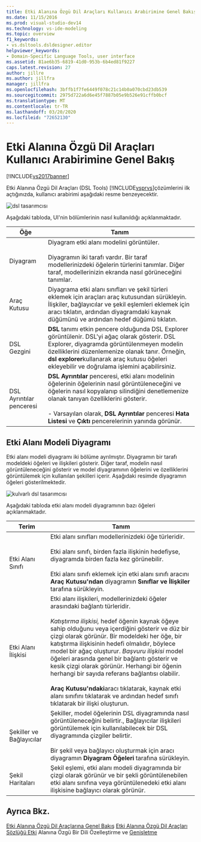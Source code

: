 ```yaml
---
title: Etki Alanına Özgü Dil Araçları Kullanıcı Arabirimine Genel Bakış | Microsoft Dokümanlar
ms.date: 11/15/2016
ms.prod: visual-studio-dev14
ms.technology: vs-ide-modeling
ms.topic: overview
f1_keywords:
- vs.dsltools.dsldesigner.editor
helpviewer_keywords:
- Domain-Specific Language Tools, user interface
ms.assetid: 81ae6b35-6819-41d0-953b-6b4ed81f9227
caps.latest.revision: 27
author: jillre
ms.author: jillfra
manager: jillfra
ms.openlocfilehash: 3bffb1f7fe6449f078c21c14b0a070cbd23db539
ms.sourcegitcommit: 2975d722a6d6e45f7887b05e9b526e91cffb0bcf
ms.translationtype: MT
ms.contentlocale: tr-TR
ms.lasthandoff: 03/20/2020
ms.locfileid: "72652130"
---
```

# <a name="overview-of-the-domain-specific-language-tools-user-interface"></a>Etki Alanına Özgü Dil Araçları Kullanıcı Arabirimine Genel Bakış
[!INCLUDE[vs2017banner](../includes/vs2017banner.md)]

Etki Alanına Özgü Dil Araçları (DSL Tools) [!INCLUDE[vsprvs](../includes/vsprvs-md.md)]çözümlerini ilk açtığınızda, kullanıcı arabirimi aşağıdaki resme benzeyecektir.

 ![dsl tasarımcısı](../modeling/media/dsl-designer.png "dsl_designer")

 Aşağıdaki tabloda, UI'nin bölümlerinin nasıl kullanıldığı açıklanmaktadır.

|**Öğe**|**Tanım**|
|-----------------|--------------------|
|Diyagram|Diyagram etki alanı modelini görüntüler.<br /><br /> Diyagramın iki tarafı vardır. Bir taraf modellerinizdeki öğelerin türlerini tanımlar. Diğer taraf, modellerinizin ekranda nasıl görüneceğini tanımlar.|
|Araç Kutusu|Diyagrama etki alanı sınıfları ve şekil türleri eklemek için araçları araç kutusundan sürükleyin. İlişkiler, bağlayıcılar ve şekil eşlemleri eklemek için aracı tıklatın, ardından diyagramdaki kaynak düğümünü ve ardından hedef düğümü tıklatın.|
|DSL Gezgini|**DSL** tanımı etkin pencere olduğunda DSL Explorer görüntülenir. DSL'yi ağaç olarak gösterir. DSL Explorer, diyagramda görüntülenmeyen modelin özelliklerini düzenlemenize olanak tanır. Örneğin, **dsl explorer**kullanarak araç kutusu öğeleri ekleyebilir ve doğrulama işlemini açabilirsiniz.|
|DSL Ayrıntılar penceresi|**DSL Ayrıntılar** penceresi, etki alanı modelinin öğelerinin öğelerinin nasıl görüntüleneceğini ve öğelerin nasıl kopyalanıp silindiğini denetlemenize olanak tanıyan özelliklerini gösterir.<br /><br /> - Varsayılan olarak, **DSL Ayrıntılar** penceresi **Hata Listesi** ve **Çıktı** pencerelerinin yanında görünür.|

## <a name="the-domain-model-diagram"></a>Etki Alanı Modeli Diyagramı
 Etki alanı modeli diyagramı iki bölüme ayrılmıştır. Diyagramın bir tarafı modeldeki öğeleri ve ilişkileri gösterir. Diğer taraf, modelin nasıl görüntüleneceğini gösterir ve model diyagramının öğelerini ve özelliklerini görüntülemek için kullanılan şekilleri içerir. Aşağıdaki resimde diyagramın öğeleri gösterilmektedir.

 ![kulvarlı dsl tasarımcısı](../modeling/media/dsl-desinger.png "dsl_desinger")

 Aşağıdaki tabloda etki alanı modeli diyagramının bazı öğeleri açıklanmaktadır.

|**Terim**|**Tanım**|
|--------------|--------------------|
|Etki Alanı Sınıfı|Etki alanı sınıfları modellerinizdeki öğe türleridir.<br /><br /> Etki alanı sınıfı, birden fazla ilişkinin hedefiyse, diyagramda birden fazla kez görünebilir.<br /><br /> Etki alanı sınıfı eklemek için etki alanı sınıfı aracını **Araç Kutusu'ndan** diyagramın **Sınıflar ve İlişkiler** tarafına sürükleyin.|
|Etki Alanı İlişkisi|Etki alanı ilişkileri, modellerinizdeki öğeler arasındaki bağlantı türleridir.<br /><br /> *Katıştırma ilişkisi,* hedef öğenin kaynak öğeye sahip olduğunu veya içerdiğini gösterir ve düz bir çizgi olarak görünür. Bir modeldeki her öğe, bir katıştırma ilişkisinin hedefi olmalıdır, böylece model bir ağaç oluşturur. *Başvuru ilişkisi* model öğeleri arasında genel bir bağlantı gösterir ve kesik çizgi olarak görünür. Herhangi bir öğenin herhangi bir sayıda referans bağlantısı olabilir.<br /><br /> **Araç Kutusu'ndaki**aracı tıklatarak, kaynak etki alanı sınıfını tıklatarak ve ardından hedef sınıfı tıklatarak bir ilişki oluşturun.|
|Şekiller ve Bağlayıcılar|Şekiller, model öğelerinin DSL diyagramında nasıl görüntüleneceğini belirtir., Bağlayıcılar ilişkileri görüntülemek için kullanılabilecek bir DSL diyagramında çizgiler belirtir.<br /><br /> Bir şekil veya bağlayıcı oluşturmak için aracı diyagramın **Diyagram Öğeleri** tarafına sürükleyin.|
|Şekil Haritaları|Şekil eşlemi, etki alanı modeli diyagramında bir çizgi olarak görünür ve bir şekli görüntülenebilen etki alanı sınıfına veya görüntülenedeki etki alanı ilişkisine bağlayıcı olarak görünür.|

## <a name="see-also"></a>Ayrıca Bkz.
 [Etki Alanına Özgü Dil Araçlarına Genel Bakış](../modeling/overview-of-domain-specific-language-tools.md) [Etki Alanına Özgü Dil Araçları Sözlüğü Etki](https://msdn.microsoft.com/ca5e84cb-a315-465c-be24-76aa3df276aa) Alanına Özgü Bir Dili Özelleştirme ve [Genişletme](../modeling/customizing-and-extending-a-domain-specific-language.md)
